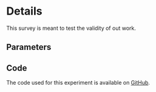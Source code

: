 # Details

This survey is meant to test the validity of out work.

## Parameters



## Code

The code used for this experiment is available on [GitHub](https://github.com/anas-awadalla/Incepto).
